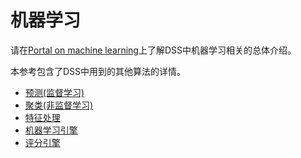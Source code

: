 # 机器学习 #
请在[Portal on machine learning](https://www.dataiku.com/learn/portals/machine-learning.html)上了解DSS中机器学习相关的总体介绍。

本参考包含了DSS中用到的其他算法的详情。

- [预测(监督学习)](Supervised.md)
- [聚类(非监督学习)](Unsupervised.md)
- [特征处理](Features-handling.md)
- [机器学习引擎](Machine-learning-engines.md)
- [评分引擎](Scoring-engines.md)

